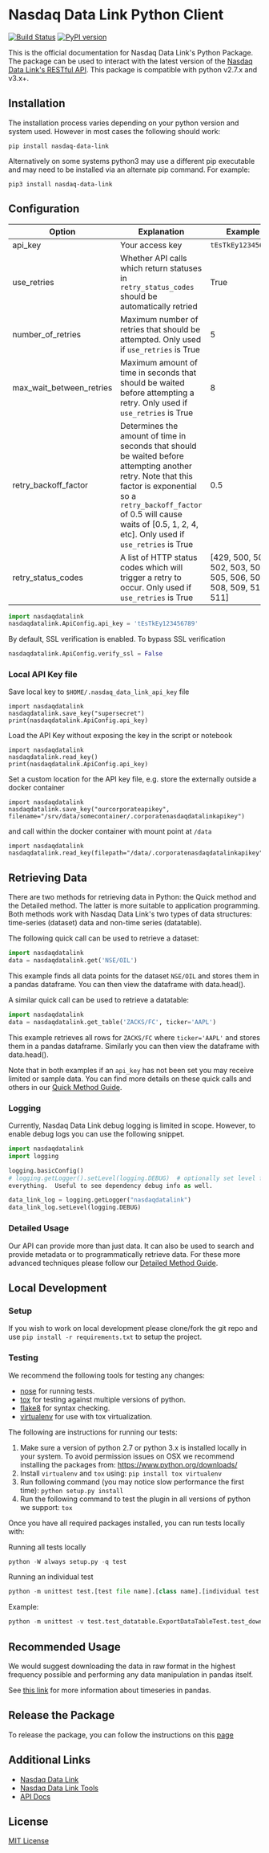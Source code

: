 # Nasdaq Data Link Python Client
[![Build Status](https://codebuild.us-east-1.amazonaws.com/badges?uuid=eyJlbmNyeXB0ZWREYXRhIjoiZUtvUFNYREloNE4vV0xWWEUxVS81S0toZjdQbzQrWXhQZ1BUbE1mZ1FMVXdSZXQ2K1ZLQ1ducmtqYTVWa2xBZXhRMWVGemVKWitzVm5MNXI4cGZYb21RPSIsIml2UGFyYW1ldGVyU3BlYyI6Im0vdUljcjBjdmpGVU9XdXUiLCJtYXRlcmlhbFNldFNlcmlhbCI6MX0%3D&branch=master)]()
[![PyPI version](https://badge.fury.io/py/Quandl.svg)](https://badge.fury.io/py/Quandl)

This is the official documentation for Nasdaq Data Link's Python Package. The package can be used to interact with the latest version of the [Nasdaq Data Link's RESTful API](https://docs.data.nasdaq.com/docs). This package is compatible with python v2.7.x and v3.x+.

## Installation

The installation process varies depending on your python version and system used. However in most cases the following should work:

```shell
pip install nasdaq-data-link
```

Alternatively on some systems python3 may use a different pip executable and may need to be installed via an alternate pip command. For example:

```shell
pip3 install nasdaq-data-link
```

## Configuration

| Option | Explanation | Example |
|---|---|---|
| api_key | Your access key | `tEsTkEy123456789` | Used to identify who you are and provide full access. |
| use_retries | Whether API calls which return statuses in `retry_status_codes` should be automatically retried | True
| number_of_retries | Maximum number of retries that should be attempted. Only used if `use_retries` is True | 5
| max_wait_between_retries | Maximum amount of time in seconds that should be waited before attempting a retry. Only used if `use_retries` is True | 8
| retry_backoff_factor | Determines the amount of time in seconds that should be waited before attempting another retry. Note that this factor is exponential so a `retry_backoff_factor` of 0.5 will cause waits of [0.5, 1, 2, 4, etc]. Only used if `use_retries` is True | 0.5
| retry_status_codes | A list of HTTP status codes which will trigger a retry to occur. Only used if `use_retries` is True| [429, 500, 501, 502, 503, 504, 505, 506, 507, 508, 509, 510, 511]

```python
import nasdaqdatalink
nasdaqdatalink.ApiConfig.api_key = 'tEsTkEy123456789'
```
By default, SSL verification is enabled. To bypass SSL verification
```python
nasdaqdatalink.ApiConfig.verify_ssl = False
```

### Local API Key file
Save local key to `$HOME/.nasdaq_data_link_api_key` file
```
import nasdaqdatalink
nasdaqdatalink.save_key("supersecret")
print(nasdaqdatalink.ApiConfig.api_key)
```

Load the API Key without exposing the key in the script or notebook
```
import nasdaqdatalink
nasdaqdatalink.read_key()
print(nasdaqdatalink.ApiConfig.api_key)
```

Set a custom location for the API key file, e.g. store the externally outside a docker container
```
import nasdaqdatalink
nasdaqdatalink.save_key("ourcorporateapikey", filename="/srv/data/somecontainer/.corporatenasdaqdatalinkapikey")
```
and call within the docker container with mount point at `/data`
```
import nasdaqdatalink
nasdaqdatalink.read_key(filepath="/data/.corporatenasdaqdatalinkapikey")
```


## Retrieving Data

There are two methods for retrieving data in Python: the Quick method and the Detailed method. The latter is more suitable to application programming. Both methods work with Nasdaq Data Link's two types of data structures: time-series (dataset) data and non-time series (datatable).

The following quick call can be used to retrieve a dataset:

```python
import nasdaqdatalink
data = nasdaqdatalink.get('NSE/OIL')
```

This example finds all data points for the dataset `NSE/OIL` and stores them in a pandas dataframe. You can then view the dataframe with data.head().

A similar quick call can be used to retrieve a datatable:

```python
import nasdaqdatalink
data = nasdaqdatalink.get_table('ZACKS/FC', ticker='AAPL')
```

This example retrieves all rows for `ZACKS/FC` where `ticker='AAPL'` and stores them in a pandas dataframe. Similarly you can then view the dataframe with data.head().

Note that in both examples if an `api_key` has not been set you may receive limited or sample data. You can find more details on these quick calls and others in our [Quick Method Guide](./FOR_ANALYSTS.md).

### Logging

Currently, Nasdaq Data Link debug logging is limited in scope.  However, to enable debug
logs you can use the following snippet.

```python
import nasdaqdatalink
import logging

logging.basicConfig()
# logging.getLogger().setLevel(logging.DEBUG)  # optionally set level for
everything.  Useful to see dependency debug info as well.

data_link_log = logging.getLogger("nasdaqdatalink")
data_link_log.setLevel(logging.DEBUG)
```


### Detailed Usage

Our API can provide more than just data. It can also be used to search and provide metadata or to programmatically retrieve data. For these more advanced techniques please follow our [Detailed Method Guide](./FOR_DEVELOPERS.md).

## Local Development

### Setup

If you wish to work on local development please clone/fork the git repo and use `pip install -r requirements.txt` to setup the project.

### Testing

We recommend the following tools for testing any changes:

* [nose](https://nose.readthedocs.org/en/latest/) for running tests.
* [tox](https://pypi.python.org/pypi/tox) for testing against multiple versions of python.
* [flake8](https://flake8.readthedocs.org/en/latest/) for syntax checking.
* [virtualenv](https://virtualenv.pypa.io/en/latest/) for use with tox virtualization.

The following are instructions for running our tests:

1. Make sure a version of python 2.7 or python 3.x is installed locally in your system. To avoid permission issues on OSX we recommend installing the packages from: https://www.python.org/downloads/
2. Install `virtualenv` and `tox` using:
    `pip install tox virtualenv`
3. Run following command (you may notice slow performance the first time):
    `python setup.py install`
4. Run the following command to test the plugin in all versions of python we support:
    `tox`

Once you have all required packages installed, you can run tests locally with:

Running all tests locally

```python
python -W always setup.py -q test
```

Running an individual test

```python
python -m unittest test.[test file name].[class name].[individual test name]`
```

Example:

```python
python -m unittest -v test.test_datatable.ExportDataTableTest.test_download_get_file_info
```

## Recommended Usage

We would suggest downloading the data in raw format in the highest frequency possible and performing any data manipulation
in pandas itself.

See [this link](http://pandas.pydata.org/pandas-docs/dev/timeseries.html) for more information about timeseries in pandas.

## Release the Package

To release the package, you can follow the instructions on this [page](https://packaging.python.org/tutorials/packaging-projects/#packaging-python-projects)

## Additional Links

* [Nasdaq Data Link](https://data.nasdaq.com)
* [Nasdaq Data Link Tools](https://data.nasdaq.com/tools/full-list)
* [API Docs](https://docs.data.nasdaq.com/docs)

## License

[MIT License](http://opensource.org/licenses/MIT)
